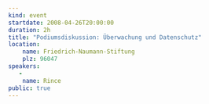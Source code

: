 ```yaml
---
kind: event
startdate: 2008-04-26T20:00:00
duration: 2h
title: "Podiumsdiskussion: Überwachung und Datenschutz"
location:
    name: Friedrich-Naumann-Stiftung
    plz: 96047
speakers:
   -
    name: Rince
public: true
---
```


